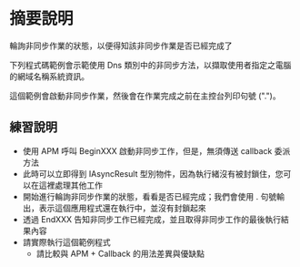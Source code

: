 # 摘要說明

輪詢非同步作業的狀態，以便得知該非同步作業是否已經完成了

下列程式碼範例會示範使用 Dns 類別中的非同步方法，以擷取使用者指定之電腦的網域名稱系統資訊。 

這個範例會啟動非同步作業，然後會在作業完成之前在主控台列印句號 (".")。

## 練習說明

* 使用 APM 呼叫 BeginXXX 啟動非同步工作，但是，無須傳送 callback 委派方法
* 此時可以立即得到 IAsyncResult 型別物件，因為執行緒沒有被封鎖住，您可以在這裡處理其他工作
* 開始進行輪詢非同步作業的狀態，看看是否已經完成；我們會使用 . 句號輸出，表示這個應用程式還在執行中，並沒有封鎖起來
* 透過 EndXXX 告知非同步工作已經完成，並且取得非同步工作的最後執行結果內容
* 請實際執行這個範例程式
  * 請比較與 APM + Callback 的用法差異與優缺點
  